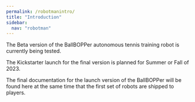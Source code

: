 ```yaml
---
permalink: /robotmanintro/
title: "Introduction"
sidebar:
  nav: "robotman"
---
```


The Beta version of the BallBOPPer autonomous tennis training robot is currently being tested.

The Kickstarter launch for the final version is planned for Summer or Fall of 2023.

The final documentation for the launch version of the BallBOPPer will be found here at the same time that the first set of robots are shipped to players.
